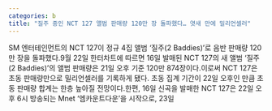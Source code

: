 ```yaml
---
categories: b
title: "질주 중인 NCT 127 앨범 판매량 120만 장 돌파했다… 엿새 만에 밀리언셀러"
---
```

SM 엔터테인먼트의 NCT 127이 정규 4집 앨범 ‘질주(2 Baddies)’로 음반 판매량 120만 장을 돌파했다.9월 22일 한터차트에 따르면 16일 발매된 NCT 127의 새 앨범 ‘질주(2 Baddies)’의 앨범 판매량은 21일 오후 기준 120만 874장이다.이로써 NCT 127은 초동 판매량만으로 밀리언셀러를 기록하게 됐다. 초동 집계 기간이 22일 오후인 만큼 초동 판매량 합계는 한층 높아질 전망이다.한편, 16일 신곡을 발매한 NCT 127은 22일 오후 6시 방송되는 Mnet ‘엠카운트다운’을 시작으로, 23일
